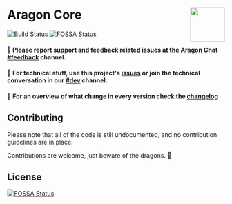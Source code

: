 # Aragon Core <img align="right" src="https://github.com/aragon/design/blob/master/readme-logo.png" height="80px" />

[![Build Status](https://travis-ci.org/aragon/aragon.svg?branch=master)](https://travis-ci.org/aragon/aragon)
[![FOSSA Status](https://app.fossa.io/api/projects/git%2Bgithub.com%2Faragon%2Faragon.svg?type=shield)](https://app.fossa.io/projects/git%2Bgithub.com%2Faragon%2Faragon?ref=badge_shield)

#### 📝 Please report support and feedback related issues at the [Aragon Chat #feedback](https://aragon.chat/channel/feedback) channel.
#### 🔧 For technical stuff, use this project's [issues](http://github.com/aragon/aragon/issues) or join the technical conversation in our [#dev](https://aragon.chat/channel/dev) channel.
#### 🦋 For an overview of what change in every version check the [changelog](https://github.com/aragon/aragon/blob/master/changelog.md)

## Contributing

Please note that all of the code is still undocumented, and no contribution guidelines are in place.

Contributions are welcome, just beware of the dragons. 🐲


## License
[![FOSSA Status](https://app.fossa.io/api/projects/git%2Bgithub.com%2Faragon%2Faragon.svg?type=large)](https://app.fossa.io/projects/git%2Bgithub.com%2Faragon%2Faragon?ref=badge_large)